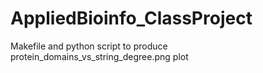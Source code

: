 # AppliedBioinfo_ClassProject
Makefile and python script to produce protein_domains_vs_string_degree.png plot
